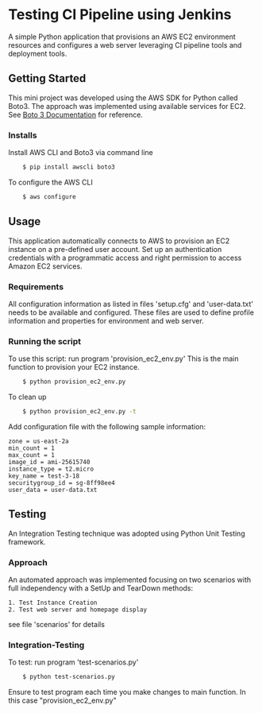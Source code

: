 # Testing CI Pipeline using Jenkins 

A simple Python application that provisions an AWS EC2 environment resources and configures a web server leveraging CI pipeline tools and deployment tools.

## Getting Started

This mini project was developed using the AWS SDK for Python called Boto3. The approach was implemented using available services for EC2. See [Boto 3 Documentation](https://boto3.readthedocs.io/en/latest/) for reference.

### Installs

Install AWS CLI and Boto3 via command line

```sh
    $ pip install awscli boto3
```  

To configure the AWS CLI 

```sh
    $ aws configure
```

## Usage

This application automatically connects to AWS to provision an EC2 instance on a pre-defined user account. Set up an authentication credentials with a programmatic access and right permission to access Amazon EC2 services.

### Requirements

All configuration information as listed in files 'setup.cfg' and 'user-data.txt' needs to be available and configured. These files are used to define profile information and properties for environment and web server.


### Running the script

To use this script: run program 'provision_ec2_env.py'
This is the main function to provision your EC2 instance.

```sh
    $ python provision_ec2_env.py
```

To clean up 

```sh
    $ python provision_ec2_env.py -t
```

Add configuration file with the following sample information:

``` [setup]
zone = us-east-2a
min_count = 1
max_count = 1
image_id = ami-25615740
instance_type = t2.micro
key_name = test-3-18
securitygroup_id = sg-8ff98ee4
user_data = user-data.txt
```

## Testing

An Integration Testing technique was adopted using Python Unit Testing framework.

### Approach

An automated approach was implemented focusing on two scenarios with full independency with a SetUp and TearDown methods:

    1. Test Instance Creation
    2. Test web server and homepage display

see file 'scenarios' for details

### Integration-Testing

To test: run program 'test-scenarios.py'

```sh
    $ python test-scenarios.py
```

Ensure to test program each time you make changes to main function. In this case "provision_ec2_env.py"
